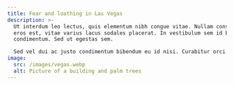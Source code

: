 ```yaml
---
title: Fear and loathing in Las Vegas
description: >-
  Ut interdum leo lectus, quis elementum nibh congue vitae. Nullam consequat
  eros est, vitae varius lacus sodales placerat. In vestibulum sem id bibendum
  condimentum. Sed ut egestas sem. 

  Sed vel dui ac justo condimentum bibendum eu id nisi. Curabitur orci felis, varius vulputate lobortis sit amet, efficitur sagittis magna.
image:
  src: /images/vegas.webp
  alt: Picture of a building and palm trees
---
```

